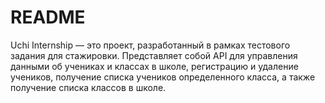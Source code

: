 # README
Uchi Internship — это проект, разработанный в рамках тестового задания для стажировки. Представляет собой API для управления данными об учениках и классах в школе, регистрацию и удаление учеников, получение списка учеников определенного класса, а также получение списка классов в школе.
